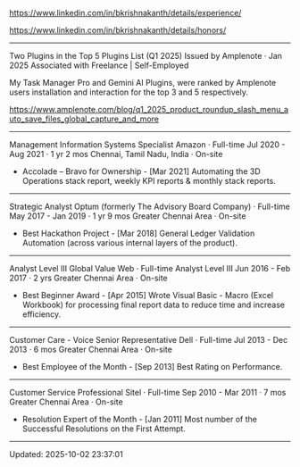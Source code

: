 
https://www.linkedin.com/in/bkrishnakanth/details/experience/

https://www.linkedin.com/in/bkrishnakanth/details/honors/

---

Two Plugins in the Top 5 Plugins List (Q1 2025)
Issued by Amplenote · Jan 2025
Associated with Freelance | Self-Employed

My Task Manager Pro and Gemini AI Plugins, were ranked by Amplenote users installation and interaction for the top 3 and 5 respectively.

https://www.amplenote.com/blog/q1_2025_product_roundup_slash_menu_auto_save_files_global_capture_and_more

---

Management Information Systems Specialist
Amazon · Full-time
Jul 2020 - Aug 2021 · 1 yr 2 mos
Chennai, Tamil Nadu, India · On-site

- Accolade – Bravo for Ownership - [Mar 2021]
Automating the 3D Operations stack report, weekly KPI reports & monthly stack reports.

---

Strategic Analyst
Optum (formerly The Advisory Board Company) · Full-time
May 2017 - Jan 2019 · 1 yr 9 mos
Greater Chennai Area · On-site

- Best Hackathon Project - [Mar 2018]
General Ledger Validation Automation (across various internal layers of the product).

---

Analyst Level III
Global Value Web · Full-time
Analyst Level III
Jun 2016 - Feb 2017 · 2 yrs
Greater Chennai Area · On-site

- Best Beginner Award - [Apr 2015]
Wrote Visual Basic - Macro (Excel Workbook) for processing final report data to reduce time and increase efficiency.

---

Customer Care - Voice Senior Representative
Dell · Full-time
Jul 2013 - Dec 2013 · 6 mos
Greater Chennai Area · On-site

- Best Employee of the Month - [Sep 2013]
Best Rating on Performance.

---

Customer Service Professional
Sitel · Full-time
Sep 2010 - Mar 2011 · 7 mos
Greater Chennai Area · On-site

- Resolution Expert of the Month - [Jan 2011]
Most number of the Successful Resolutions on the First Attempt.

---

Updated: 2025-10-02 23:37:01